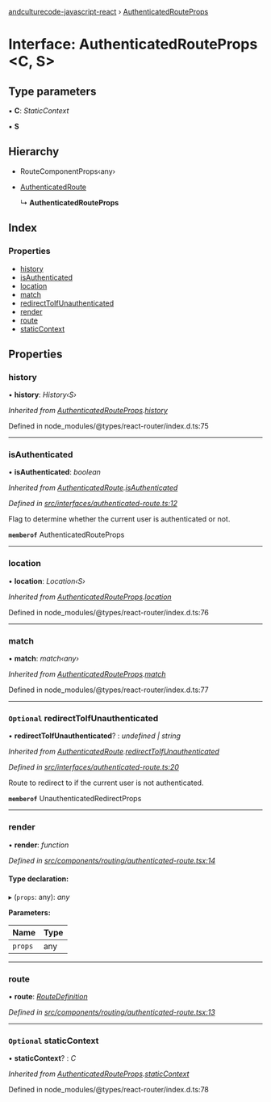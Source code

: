 [andculturecode-javascript-react](../README.md) › [AuthenticatedRouteProps](authenticatedrouteprops.md)

# Interface: AuthenticatedRouteProps <**C, S**>

## Type parameters

▪ **C**: _StaticContext_

▪ **S**

## Hierarchy

-   RouteComponentProps‹any›

-   [AuthenticatedRoute](authenticatedroute.md)

    ↳ **AuthenticatedRouteProps**

## Index

### Properties

-   [history](authenticatedrouteprops.md#history)
-   [isAuthenticated](authenticatedrouteprops.md#isauthenticated)
-   [location](authenticatedrouteprops.md#location)
-   [match](authenticatedrouteprops.md#match)
-   [redirectToIfUnauthenticated](authenticatedrouteprops.md#optional-redirecttoifunauthenticated)
-   [render](authenticatedrouteprops.md#render)
-   [route](authenticatedrouteprops.md#route)
-   [staticContext](authenticatedrouteprops.md#optional-staticcontext)

## Properties

### history

• **history**: _History‹S›_

_Inherited from [AuthenticatedRouteProps](authenticatedrouteprops.md).[history](authenticatedrouteprops.md#history)_

Defined in node_modules/@types/react-router/index.d.ts:75

---

### isAuthenticated

• **isAuthenticated**: _boolean_

_Inherited from [AuthenticatedRoute](authenticatedroute.md).[isAuthenticated](authenticatedroute.md#isauthenticated)_

_Defined in [src/interfaces/authenticated-route.ts:12](https://github.com/AndcultureCode/AndcultureCode.JavaScript.React/blob/4f6fc98/src/interfaces/authenticated-route.ts#L12)_

Flag to determine whether the current user is authenticated or not.

**`memberof`** AuthenticatedRouteProps

---

### location

• **location**: _Location‹S›_

_Inherited from [AuthenticatedRouteProps](authenticatedrouteprops.md).[location](authenticatedrouteprops.md#location)_

Defined in node_modules/@types/react-router/index.d.ts:76

---

### match

• **match**: _match‹any›_

_Inherited from [AuthenticatedRouteProps](authenticatedrouteprops.md).[match](authenticatedrouteprops.md#match)_

Defined in node_modules/@types/react-router/index.d.ts:77

---

### `Optional` redirectToIfUnauthenticated

• **redirectToIfUnauthenticated**? : _undefined | string_

_Inherited from [AuthenticatedRoute](authenticatedroute.md).[redirectToIfUnauthenticated](authenticatedroute.md#optional-redirecttoifunauthenticated)_

_Defined in [src/interfaces/authenticated-route.ts:20](https://github.com/AndcultureCode/AndcultureCode.JavaScript.React/blob/4f6fc98/src/interfaces/authenticated-route.ts#L20)_

Route to redirect to if the current user is not authenticated.

**`memberof`** UnauthenticatedRedirectProps

---

### render

• **render**: _function_

_Defined in [src/components/routing/authenticated-route.tsx:14](https://github.com/AndcultureCode/AndcultureCode.JavaScript.React/blob/4f6fc98/src/components/routing/authenticated-route.tsx#L14)_

#### Type declaration:

▸ (`props`: any): _any_

**Parameters:**

| Name    | Type |
| ------- | ---- |
| `props` | any  |

---

### route

• **route**: _[RouteDefinition](routedefinition.md)_

_Defined in [src/components/routing/authenticated-route.tsx:13](https://github.com/AndcultureCode/AndcultureCode.JavaScript.React/blob/4f6fc98/src/components/routing/authenticated-route.tsx#L13)_

---

### `Optional` staticContext

• **staticContext**? : _C_

_Inherited from [AuthenticatedRouteProps](authenticatedrouteprops.md).[staticContext](authenticatedrouteprops.md#optional-staticcontext)_

Defined in node_modules/@types/react-router/index.d.ts:78
